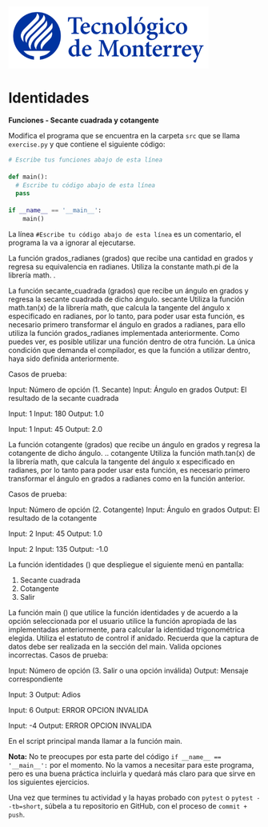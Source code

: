 ![Tec de Monterrey](../../images/logotecmty.png)
# Identidades
**Funciones - Secante cuadrada y cotangente**

Modifica el programa que se encuentra en la carpeta `src` que se llama
`exercise.py` y que contiene el siguiente código:

```python
# Escribe tus funciones abajo de esta línea

def main():
  # Escribe tu código abajo de esta línea
  pass

if __name__ == '__main__':
    main()
```
La línea `#Escribe tu código abajo de esta línea` es un comentario,
el programa la va a ignorar al ejecutarse.

La función grados_radianes (grados) que recibe una cantidad en grados y regresa su equivalencia en radianes. Utiliza la constante math.pi de la librería math.
.

La función secante_cuadrada (grados) que recibe un ángulo en grados y regresa la secante cuadrada de dicho ángulo. 
secante
Utiliza la función math.tan(x) de la librería math, que calcula la tangente del ángulo x especificado en radianes, por lo tanto, para poder usar esta función, es necesario primero transformar el ángulo en grados a radianes, para ello utiliza la función grados_radianes implementada anteriormente. Como puedes ver, es posible utilizar una función dentro de otra función. La única condición que demanda el compilador, es que la función a utilizar dentro, haya sido definida anteriormente. 

Casos de prueba:

Input: Número de opción (1. Secante)
Input: Ángulo en grados
Output: El resultado de la secante cuadrada

Input: 1
Input: 180
Output: 1.0

Input: 1
Input: 45
Output: 2.0

La función cotangente (grados) que recibe un ángulo en grados y regresa la cotangente de dicho ángulo.  ..
cotangente
Utiliza la función math.tan(x) de la librería math, que calcula la tangente del ángulo x especificado en radianes, por lo tanto para poder usar esta función, es necesario primero transformar el ángulo en grados a radianes como en la función anterior.

Casos de prueba:

Input: Número de opción (2. Cotangente)
Input: Ángulo en grados
Output: El resultado de la cotangente

Input: 2
Input: 45
Output: 1.0

Input: 2
Input: 135
Output: -1.0

La función identidades () que despliegue el siguiente menú en pantalla:
1. Secante cuadrada
2. Cotangente
3. Salir
 
La función main () que utilice la función identidades y de acuerdo a la opción seleccionada por el usuario utilice la función apropiada de las implementadas anteriormente, para calcular la identidad trigonométrica elegida. Utiliza el estatuto de control if anidado. Recuerda que la captura de datos debe ser realizada en la sección del main. Valida opciones incorrectas.
Casos de prueba:

Input: Número de opción (3. Salir o una opción inválida)
Output: Mensaje correspondiente

Input: 3
Output: Adios

Input: 6
Output: ERROR OPCION INVALIDA

Input: -4
Output: ERROR OPCION INVALIDA

En el script principal manda llamar a la función main.

**Nota:** No te preocupes por esta parte del código
`if __name__ == '__main__':` por el momento. No la vamos a necesitar para
este programa, pero es una buena práctica incluirla y quedará más
claro para que sirve en los siguientes ejercicios.

Una vez que termines tu actividad y la hayas probado con `pytest` o `pytest --tb=short`,
súbela a tu repositorio en GitHub, con el proceso de `commit + push`.